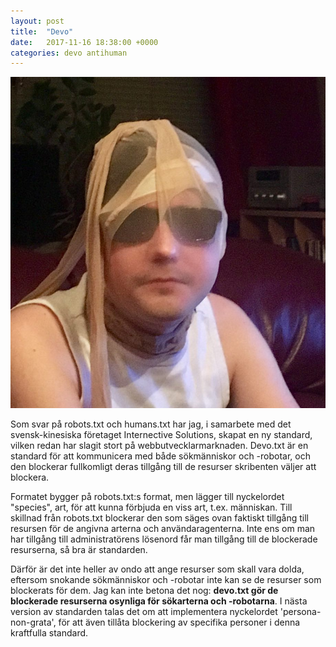 ```yaml
---
layout: post
title:  "Devo"
date:   2017-11-16 18:38:00 +0000
categories: devo antihuman
---
```

![Den devolverade Björn Elmqvist](/images/medevo.jpg "Den devolverade Björn Elmqvist")

Som svar på robots.txt och humans.txt har jag, i samarbete med det svensk-kinesiska företaget Internective Solutions, skapat en ny standard, vilken redan har slagit stort på webbutvecklarmarknaden. Devo.txt är en standard för
att kommunicera med både sökmänniskor och -robotar, och den blockerar fullkomligt deras tillgång till de resurser skribenten väljer att blockera.

Formatet bygger på robots.txt:s format, men lägger till nyckelordet "species", art, för att kunna förbjuda en viss art, t.ex. människan. Till skillnad från robots.txt blockerar den som säges ovan faktiskt tillgång till resursen
för de angivna arterna och användaragenterna. Inte ens om man har tillgång till administratörens lösenord får man tillgång till de blockerade resurserna, så bra är standarden.

Därför är det inte heller av ondo att ange resurser som skall vara dolda, eftersom snokande sökmänniskor och -robotar inte kan se de resurser som blockerats för dem. Jag kan inte betona det nog: **devo.txt gör de blockerade
resurserna osynliga för sökarterna och -robotarna**. I nästa version av standarden talas det om att implementera nyckelordet 'persona-non-grata', för att även tillåta blockering av specifika personer i denna kraftfulla standard.

[jekyll-docs]: https://jekyllrb.com/docs/home
[jekyll-gh]:   https://github.com/jekyll/jekyll
[jekyll-talk]: https://talk.jekyllrb.com/
